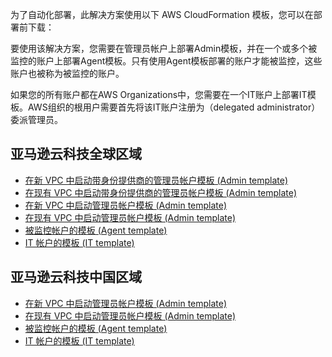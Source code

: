 为了自动化部署，此解决方案使用以下 AWS CloudFormation 模板，您可以在部署前下载：

要使用该解决方案，您需要在管理员帐户上部署Admin模板，并在一个或多个被监控的账户上部署Agent模板。只有使用Agent模板部署的账户才能被监控，这些账户也被称为被监控的账户。

如果您的所有账户都在AWS Organizations中，您需要在一个IT账户上部署IT模板。AWS组织的根用户需要首先将该IT账户注册为（delegated administrator）委派管理员。

## 亚马逊云科技全球区域

- [在新 VPC 中启动带身份提供商的管理员帐户模板 (Admin template)](https://aws-gcr-solutions.s3.amazonaws.com/aws-sensitive-data-protection/latest/default/AdminWithIdP.template.json)
- [在现有 VPC 中启动带身份提供商的管理员帐户模板 (Admin template)](https://aws-gcr-solutions.s3.amazonaws.com/aws-sensitive-data-protection/latest/default/AdminExistVpcWithIdP.template.json)
- [在新 VPC 中启动管理员帐户模板 (Admin template)](https://aws-gcr-solutions.s3.amazonaws.com/aws-sensitive-data-protection/latest/default/Admin.template.json)
- [在现有 VPC 中启动管理员帐户模板 (Admin template)](https://aws-gcr-solutions.s3.amazonaws.com/aws-sensitive-data-protection/latest/default/AdminExistVpc.template.json)
- [被监控帐户的模板 (Agent template)](https://aws-gcr-solutions.s3.amazonaws.com/aws-sensitive-data-protection/latest/default/Agent.template.json)
- [IT 帐户的模板 (IT template)](https://aws-gcr-solutions.s3.amazonaws.com/aws-sensitive-data-protection/latest/default/IT.template.json)

## 亚马逊云科技中国区域

- [在新 VPC 中启动管理员帐户模板 (Admin template)](https://aws-gcr-solutions.s3.cn-north-1.amazonaws.com.cn/aws-sensitive-data-protection/latest/cn/Admin.template.json)
- [在现有 VPC 中启动管理员帐户模板 (Admin template)](https://aws-gcr-solutions.s3.cn-north-1.amazonaws.com.cn/aws-sensitive-data-protection/latest/cn/AdminExistVpc.template.json)
- [被监控帐户的模板 (Agent template)](https://aws-gcr-solutions.s3.cn-north-1.amazonaws.com.cn/aws-sensitive-data-protection/latest/cn/Agent.template.json)
- [IT 帐户的模板 (IT template)](https://aws-gcr-solutions.s3.cn-north-1.amazonaws.com.cn/aws-sensitive-data-protection/latest/cn/IT.template.json)


